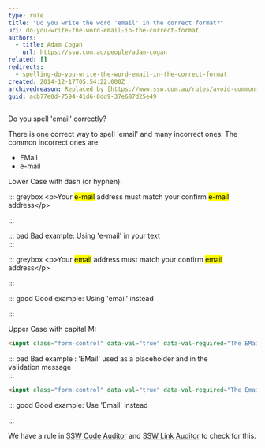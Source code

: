 ```yaml
---
type: rule
title: "Do you write the word 'email' in the correct format?"
uri: do-you-write-the-word-email-in-the-correct-format
authors:
  - title: Adam Cogan
    url: https://ssw.com.au/people/adam-cogan
related: []
redirects:
  - spelling-do-you-write-the-word-email-in-the-correct-format
created: 2014-12-17T05:54:22.000Z
archivedreason: Replaced by [https://www.ssw.com.au/rules/avoid-common-mistakes](/avoid-common-mistakes)
guid: acb77e0d-7594-41d6-8dd9-37e687d25e49
---
```


Do you spell 'email' correctly?

<!--endintro-->

There is one correct way to spell 'email' and many incorrect ones. The common incorrect ones are:

* EMail
* e-mail

Lower Case with dash (or hyphen):


::: greybox
&lt;p&gt;Your <mark>e-mail</mark> address must match your confirm <mark>e-mail</mark> address&lt;/p&gt; 

:::


::: bad
Bad example: Using 'e-mail' in your text  
:::


::: greybox
&lt;p&gt;Your <mark>email</mark> address must match your confirm <mark>email</mark> address&lt;/p&gt; 

:::


::: good
Good example: Using 'email' instead

:::



Upper Case with capital M:





```html
<input class="form-control" data-val="true" data-val-required="The EMail field is required." id="EMail" name="EMail" placeholder="EMail" type="email" value="" data-cip-id="EMail" autocomplete="off">
```




::: bad
Bad example : 'EMail' used as a placeholder and in the validation message  
:::



```html
<input class="form-control" data-val="true" data-val-required="The Email field is required." id="Email" name="Email" placeholder="Email" type="email" value="" data-cip-id="Email" autocomplete="off">
```




::: good
Good example: Use 'Email' instead 

:::


We have a rule in [SSW Code Auditor](https&#58;//www.ssw.com.au/ssw/codeauditor/) and [SSW Link Auditor](https&#58;//sswlinkauditor.com/) to check for this.
